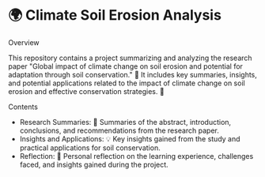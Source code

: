 # 🌍 Climate Soil Erosion Analysis

Overview

This repository contains a project summarizing and analyzing the research paper "Global impact of climate change on soil erosion and potential for adaptation through soil conservation." 📄 It includes key summaries, insights, and potential applications related to the impact of climate change on soil erosion and effective conservation strategies. 🌿

Contents

- Research Summaries: 📑 Summaries of the abstract, introduction, conclusions, and recommendations from the research paper.
- Insights and Applications: 💡 Key insights gained from the study and practical applications for soil conservation.
- Reflection: 📝 Personal reflection on the learning experience, challenges faced, and insights gained during the project.
